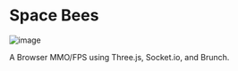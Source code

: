 # Space Bees

![image](http://www.latimes.com/media/photo/2011-07/63171841.jpg)

A Browser MMO/FPS using Three.js, Socket.io, and Brunch.

